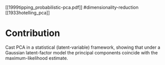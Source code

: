 [[1999tipping_probabilistic-pca.pdf]]
#dimensionality-reduction
[[1933hotelling_pca]]

# Contribution 

   Cast PCA in a statistical (latent-variable) framework, showing that under a Gaussian latent-factor model the principal components coincide with the maximum-likelihood estimate.
